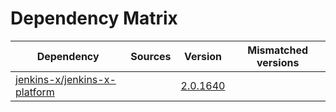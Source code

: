 # Dependency Matrix

Dependency | Sources | Version | Mismatched versions
---------- | ------- | ------- | -------------------
[jenkins-x/jenkins-x-platform](https://github.com/jenkins-x/jenkins-x-platform) |  | [2.0.1640](https://github.com/jenkins-x/jenkins-x-platform/releases/tag/v2.0.1640) | 
